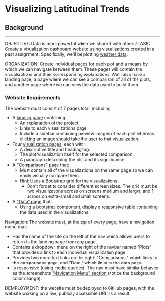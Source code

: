 # Visualizing Latitudinal Trends

## Background
---
OBJECTIVE: Data is more powerful when we share it with others!
TASK: Create a visualization dashboard website using visualizations created in a past assignment. Specifically, we'll be plotting [weather data](Resources/cities.csv).

ORGANIZATION: Create individual pages for each plot and a means by which we can navigate between them. These pages will contain the visualizations and their corresponding explanations. We'll also have a landing page, a page where we can see a comparison of all of the plots, and another page where we can view the data used to build them.

### Website Requirements
The website must consist of 7 pages total, including:
* A [landing page](#landing-page) containing:
  * An explanation of the project.
  * Links to each visualizations page
  * Include a sidebar containing preview images of each plot whereas clicking an image should take the user to that visualization.
* Four [visualization pages](#visualization-pages), each with:
  * A descriptive title and heading tag.
  * The plot/visualization itself for the selected comparison.
  * A paragraph describing the plot and its significance.
* A ["Comparisons" page](#comparisons-page) that:
  * Must contain all of the visualizations on the same page so we can easily visually compare them.
  * Hint: Uses a Bootstrap grid for the visualizations.
    * Don't forget to consider different screen sizes. The grid must be two visualizations across on screens medium and larger, and 1 across on extra-small and small screens.
* A ["Data" page](#data-page) that:  
  * Using a bootstrap component, display a responsive table containing the data used in the visualizations.

Navigation: The website must, at the top of every page, have a navigation menu that:
* Has the name of the site on the left of the nav which allows users to return to the landing page from any page.
* Contains a dropdown menu on the right of the navbar named "Plots" that provides a link to each individual visualization page.
* Provides two more text links on the right: "Comparisons," which links to the comparisons page, and "Data," which links to the data page.
* Is responsive (using media queries). The nav must have similar behavior as the screenshots ["Navigation Menu" section](#navigation-menu) (notice the background color change).

DEMPLOYMENT: the website must be deployed to GitHub pages, with the website working on a live, publicly accessible URL as a result.
